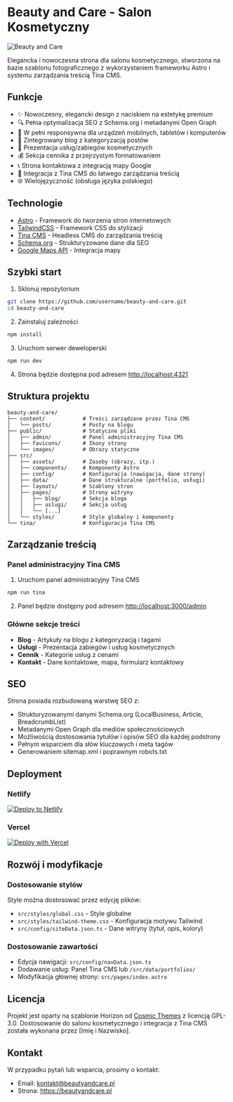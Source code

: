 # Beauty and Care - Salon Kosmetyczny

![Beauty and Care](https://github.com/username/beauty-and-care/raw/master/src/assets/images/logo-min.png)

Elegancka i nowoczesna strona dla salonu kosmetycznego, stworzona na bazie szablonu fotograficznego z wykorzystaniem frameworku Astro i systemu zarządzania treścią Tina CMS.

## Funkcje

- ✨ Nowoczesny, elegancki design z naciskiem na estetykę premium
- 🔍 Pełna optymalizacja SEO z Schema.org i metadanymi Open Graph
- 📱 W pełni responsywna dla urządzeń mobilnych, tabletów i komputerów
- 📝 Zintegrowany blog z kategoryzacją postów
- 💼 Prezentacja usług/zabiegów kosmetycznych
- 💰 Sekcja cennika z przejrzystym formatowaniem
- 📞 Strona kontaktowa z integracją mapy Google
- 🔄 Integracja z Tina CMS do łatwego zarządzania treścią
- 🌐 Wielojęzyczność (obsługa języka polskiego)

## Technologie

- [Astro](https://astro.build/) - Framework do tworzenia stron internetowych
- [TailwindCSS](https://tailwindcss.com/) - Framework CSS do stylizacji
- [Tina CMS](https://tina.io/) - Headless CMS do zarządzania treścią
- [Schema.org](https://schema.org/) - Strukturyzowane dane dla SEO
- [Google Maps API](https://developers.google.com/maps) - Integracja mapy

## Szybki start

1. Sklonuj repozytorium
```bash
git clone https://github.com/username/beauty-and-care.git
cd beauty-and-care
```

2. Zainstaluj zależności
```bash
npm install
```

3. Uruchom serwer deweloperski
```bash
npm run dev
```

4. Strona będzie dostępna pod adresem [http://localhost:4321](http://localhost:4321)

## Struktura projektu

```
beauty-and-care/
├── content/            # Treści zarządzane przez Tina CMS
│   └── posts/          # Posty na blogu
├── public/             # Statyczne pliki
│   ├── admin/          # Panel administracyjny Tina CMS
│   ├── favicons/       # Ikony strony
│   └── images/         # Obrazy statyczne
├── src/
│   ├── assets/         # Zasoby (obrazy, itp.)
│   ├── components/     # Komponenty Astro
│   ├── config/         # Konfiguracja (nawigacja, dane strony)
│   ├── data/           # Dane strukturalne (portfolio, usługi)
│   ├── layouts/        # Szablony stron
│   ├── pages/          # Strony witryny
│   │   ├── blog/       # Sekcja bloga
│   │   ├── uslugi/     # Sekcja usług
│   │   └── [...]
│   └── styles/         # Style globalny i komponenty
└── tina/               # Konfiguracja Tina CMS
```

## Zarządzanie treścią

### Panel administracyjny Tina CMS

1. Uruchom panel administracyjny Tina CMS
```bash
npm run tina
```

2. Panel będzie dostępny pod adresem [http://localhost:3000/admin](http://localhost:3000/admin)

### Główne sekcje treści

- **Blog** - Artykuły na blogu z kategoryzacją i tagami
- **Usługi** - Prezentacja zabiegów i usług kosmetycznych
- **Cennik** - Kategorie usług z cenami
- **Kontakt** - Dane kontaktowe, mapa, formularz kontaktowy

## SEO

Strona posiada rozbudowaną warstwę SEO z:

- Strukturyzowanymi danymi Schema.org (LocalBusiness, Article, BreadcrumbList)
- Metadanymi Open Graph dla mediów społecznościowych
- Możliwością dostosowania tytułów i opisów SEO dla każdej podstrony
- Pełnym wsparciem dla słów kluczowych i meta tagów
- Generowaniem sitemap.xml i poprawnym robots.txt

## Deployment

### Netlify

[![Deploy to Netlify](https://www.netlify.com/img/deploy/button.svg)](https://app.netlify.com/start/deploy?repository=https://github.com/username/beauty-and-care)

### Vercel

[![Deploy with Vercel](https://vercel.com/button)](https://vercel.com/new/clone?repository-url=https://github.com/username/beauty-and-care)

## Rozwój i modyfikacje

### Dostosowanie stylów

Style można dostosować przez edycję plików:
- `src/styles/global.css` - Style globalne
- `src/styles/tailwind-theme.css` - Konfiguracja motywu Tailwind
- `src/config/siteData.json.ts` - Dane witryny (tytuł, opis, kolory)

### Dostosowanie zawartości

- Edycja nawigacji: `src/config/navData.json.ts`
- Dodawanie usług: Panel Tina CMS lub `/src/data/portfolios/`
- Modyfikacja głównej strony: `src/pages/index.astro`

## Licencja

Projekt jest oparty na szablonie Horizon od [Cosmic Themes](https://cosmicthemes.com/) z licencją GPL-3.0. Dostosowanie do salonu kosmetycznego i integracja z Tina CMS została wykonana przez [Imię i Nazwisko].

## Kontakt

W przypadku pytań lub wsparcia, prosimy o kontakt:
- Email: kontakt@beautyandcare.pl
- Strona: https://beautyandcare.pl